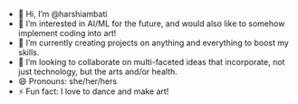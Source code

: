 - 👋 Hi, I’m @harshiambati
- 👀 I’m interested in AI/ML for the future, and would also like to somehow implement coding into art!
- 🌱 I’m currently creating projects on anything and everything to boost my skills.
- 💞️ I’m looking to collaborate on multi-faceted ideas that incorporate, not just technology, but the arts and/or health. 
- 😄 Pronouns: she/her/hers
- ⚡ Fun fact: I love to dance and make art!

<!---
harshiambati/harshiambati is a ✨ special ✨ repository because its `README.md` (this file) appears on your GitHub profile.
You can click the Preview link to take a look at your changes.
--->
